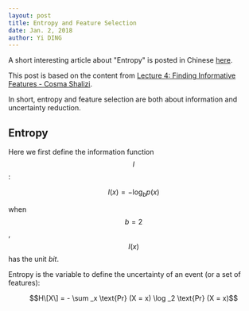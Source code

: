 ```yaml
--- 
layout: post
title: Entropy and Feature Selection
date: Jan. 2, 2018
author: Yi DING
---
```


[comment]: # (Some contents about entropy and feature selection)

A short interesting article about "Entropy" is posted in Chinese [here](http://blog.csdn.net/dymodi/article/details/54171509).

This post is based on the content from [Lecture 4: Finding Informative Features - Cosma Shalizi](http://www.stat.cmu.edu/~cshalizi/350-2006/lecture-04.pdf).

In short, entropy and feature selection are both about information and uncertainty reduction.

## Entropy
Here we first define the information function $$I$$:

$$I(x) = -\log _b p(x)$$

when $$b=2$$, $$I(x)$$ has the unit *bit*. 

Entropy is the variable to define the uncertainty of an event (or a set of features):

$$H\[X\] = - \sum _x \text{Pr} (X = x) \log _2 \text{Pr} (X = x)$$